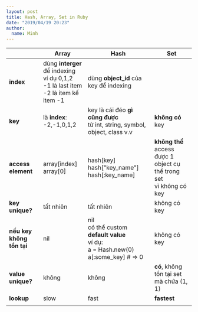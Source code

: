 ```yaml
---
layout: post
title: Hash, Array, Set in Ruby
date: "2019/04/19 20:23"
author:
  name: Minh
---
```


|                           | Array                                                                                           | Hash                                                                                        | Set                                                                     |
|---------------------------|-------------------------------------------------------------------------------------------------|---------------------------------------------------------------------------------------------|-------------------------------------------------------------------------|
| **index**                 | dùng **interger** để indexing<br> ví dụ 0,1,2<br> -1 là last item<br> -2 là item kế item -1<br> | dùng **object_id** của key để indexing                                                      |                                                                         |
| **key**                   | là **index**: -2,-1,0,1,2                                                                       | key là cái đéo **gì cũng được**<br> từ int, string, symbol, object, class v.v               | **không có** key                                                        |
| **access element**        | array[index]<br> array[0]                                                                       | hash[key] hash["key_name"] hash[:key_name]                                                  | **không thể** access được 1 object cụ thể trong set<br> vì không có key |
| **key unique?**           | tất nhiên                                                                                       | tất nhiên                                                                                   | không có key                                                            |
| **nếu key không tồn tại** | nil                                                                                             | nil<br> có thể custom **default value**<br> ví dụ:<br> a = Hash.new(0) a[:some_key] # => 0  | không có key                                                            |
| **value unique?**         | không                                                                                           | không                                                                                       | **có**, không tồn tại set mà chứa (1, 1)                                |
| **lookup**                | slow                                                                                            | fast                                                                                        | **fastest**                                                             |
|                           |                                                                                                 |                                                                                             |                                                                         |
